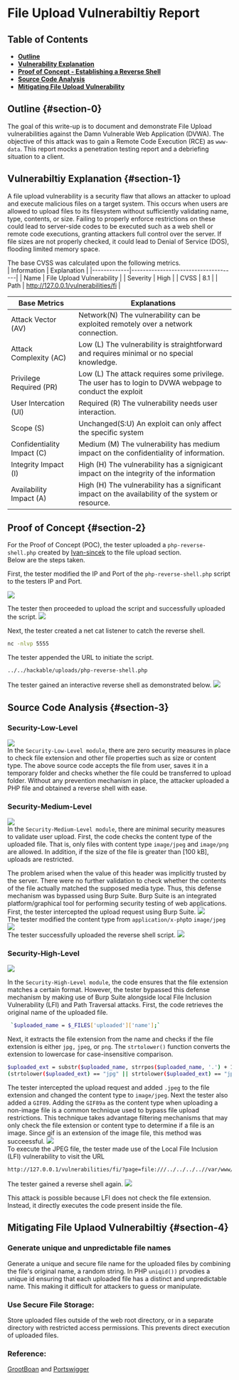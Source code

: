 # File Upload Vulnerabiltiy Report

## Table of Contents
- [**Outline**](#section-0)
- [**Vulnerability Explanation**](#section-1)
- [ **Proof of Concept - Establishing a  Reverse Shell**](#section-2)
- [ **Source Code Analysis**](#section-3)
- [**Mitigating File Upload Vulnerability**](#section-4)

## Outline {#section-0}
The goal of this write-up is to document and demonstrate File Upload vulnerabilities against the Damn Vulnerable Web Application (DVWA). The objective of this attack was to gain a Remote Code Execution (RCE) as `www-data`. This report mocks a penetration testing report and a debriefing situation to a client. 

## Vulnerabiltiy Explanation {#section-1}

A file upload vulnerability is a security flaw that allows an attacker to upload and execute malicious files on a target system. This occurs when users are allowed to upload files to its filesystem without sufficiently validating name, type, contents, or size. Failing to properly enforce restrictions on these could lead to server-side codes to be executed such as a web shell or remote code executions, granting attackers full control over the server. If file sizes are not properly checked, it could lead to Denial of Service (DOS), flooding limited memory space.

The base CVSS was calculated upon the following metrics.   
| Information | Explanation                         |
|-------------|-------------------------------------|
| Name        | File Upload Vulnerability           |
| Severity    | High                                |
| CVSS        | 8.1                                 |
| Path        | http://127.0.0.1/vulnerabilities/fi |

| Base Metrics               | Explanations                                                                                             |
|----------------------------|----------------------------------------------------------------------------------------------------------|
| Attack Vector (AV)         | Network(N) The vulnerability can be exploited remotely over a network connection.                        |
| Attack Complexity (AC)     | Low (L) The vulnerability is straightforward and requires minimal or no special knowledge.               |
| Privilege Required (PR)    | Low (L) The attack requires some privilege. The user has to login to DVWA webpage to conduct the exploit |
| User Intercation (UI)      | Required (R) The vulnerability needs user interaction.                                                   |
| Scope (S)                  | Unchanged(S:U) An exploit can only affect the specific system                                            |
| Confidentiality Impact (C) | Medium (M) The vulnerability has medium impact on  the confidentiality of information.                   |
| Integrity Impact (I)       | High (H) The vulnerability has a signigicant impact on the integrity of the information                  |
| Availability Impact (A)    | High (H) The vulnerability has a significant impact on the availability of the system or resource.       |


## Proof of Concept {#section-2}
For the Proof of Concept (POC), the tester uploaded a `php-reverse-shell.php` created by [Ivan-sincek](https://github.com/ivan-sincek/php-reverse-shell/blob/master/src/reverse/php_reverse_shell.php) to the file upload section.  
Below are the steps taken.

First, the tester modified the IP and Port of the `php-reverse-shell.php` script to the testers IP and Port.

![](/assets/upload/change.png)  

The tester then proceeded to upload the script and successfully uploaded the script.
![](/assets/upload/success.png)  

Next, the tester created a  net cat listener to catch the reverse shell.
```bash
nc -nlvp 5555 
``` 
The tester appended the URL to initiate the script.
```bash
../../hackable/uploads/php-reverse-shell.php
```

 The tester gained an interactive reverse shell as demonstrated below.
![](/assets/upload/REV.gif)

## Source Code Analysis {#section-3}
### Security-Low-Level
![](/assets/upload/easy.png)  
In the `Security-Low-Level module`, there are zero security measures in place to check file extension and other file properties such as size or content type. 
The above source code accepts the file from user, saves it in a temporary folder and checks whether the file could be transferred to upload folder. Without any prevention mechanism in place, the attacker uploaded a PHP file and obtained a reverse shell with ease.

### Security-Medium-Level
![](/assets/upload/medium.png)  
In the `Security-Medium-Level module`, there are minimal security measures to validate user upload. First, the code checks the content type of the uploaded file. That is, only files with content type `image/jpeg` and `image/png` are allowed. In addition, if the size of the file is greater than [100 kB], uploads are restricted.

The problem arised when the value of this header was implicitly trusted by the server. There were no further validation to check whether the contents of the file actually matched the supposed media type. Thus, this defense mechanism was bypassed using Burp Suite. Burp Suite is an integrated platform/graphical tool for performing security testing of web applications. First, the tester intercepted the upload request using Burp Suite.
![](/assets/upload/content.png)  
The tester modified the content type from  `application/x-php`to `image/jpeg`
![](/assets/upload/type.png)  
The tester successfully uploaded the reverse shell script.
![](/assets/upload/success.png)  

### Security-High-Level
![](/assets/upload/high.png)  

 In the `Security-High-Level module`, the code ensures that the file extension matches a certain format. However, the tester bypassed this defense mechanism by making use of Burp Suite alongside local File Inclusion Vulnerability (LFI) and Path Traversal attacks.
First, the code retrieves the original name of the uploaded file.
 ```bash
  `$uploaded_name = $_FILES['uploaded']['name'];`
 ```
Next, it extracts the file extension from the name and checks if the file extension is either `jpg,` `jpeg`, or `png`. The `strtolower()` function converts the extension to lowercase for case-insensitive comparison.
```bash
$uploaded_ext = substr($uploaded_name, strrpos($uploaded_name, '.') + 1);
(strtolower($uploaded_ext) == "jpg" || strtolower($uploaded_ext) == "jpeg" || strtolower($uploaded_ext) == "png")
```
The tester intercepted the upload request and added `.jpeg` to the file extension and changed the content type to `image/jpeg`. Next the tester also added a `GIF89`. Adding the `GIF89a` as the content type when uploading a non-image file is a common technique used to bypass file upload restrictions. This technique takes advantage  filtering mechanisms that may only check the file extension or content type to determine if a file is an image. Since gif is an extension of the image file, this method was succeessful.
![](/assets/upload/high1.png)  
To execute the JPEG file, the tester made use of the Local File Inclusion (LFI) vulnerability to visit the URL
```bash
http://127.0.0.1/vulnerabilities/fi/?page=file:///../../../..//var/www/html/hackable/uploads/php-reverse-shell.jpeg
```
The tester gained a reverse shell again.
![](/assets/upload/REV1.gif)  

This attack is possible because LFI does not check the file extension. Instead, it directly executes the code present inside the file.
## Mitigating File Uplaod Vulnerabiltiy  {#section-4}  
### Generate unique and unpredictable file names
Generate a unique and secure file name for the uploaded files by combining the file's original name, a random string. In PHP `uniqid())` prvodies a unique id ensuring that each uploaded file has a distinct and unpredictable name. This making it difficult for attackers to guess or manipulate.
### Use Secure File Storage:
Store uploaded files outside of the web root directory, or in a separate directory with restricted access permissions. This prevents direct execution of uploaded files.
### Reference: 
[GrootBoan](https://security.grootboan.com/) and
[Portswigger](https://portswigger.net/web-security/file-upload) 
